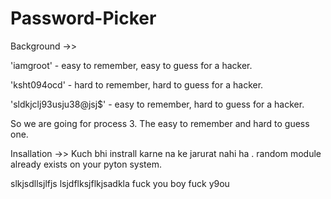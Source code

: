 # Password-Picker

Background ->>

'iamgroot' - easy to remember, easy to guess for a hacker.

'ksht094ocd' - hard to remember, hard to guess for a hacker.

'sldkjclj93usju38@jsj$' - easy to remember, hard to guess for a hacker.

So we are going for process 3. The easy to remember and hard to guess one.

Insallation ->>
Kuch bhi instrall karne na ke jarurat nahi ha . random module already exists on your pyton system.


slkjsdllsjlfjs
lsjdflksjflkjsadkla
fuck you boy fuck y9ou
